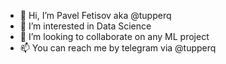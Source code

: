 - 👋 Hi, I’m Pavel Fetisov aka @tupperq
- 👀 I’m interested in Data Science
- 💞️ I’m looking to collaborate on any ML project
- 📫 You can reach me by telegram via @tupperq

<!---
tupperq/tupperq is a ✨ special ✨ repository because its `README.md` (this file) appears on your GitHub profile.
You can click the Preview link to take a look at your changes.
--->

